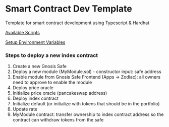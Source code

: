 # Smart Contract Dev Template

Template for smart contract development using Typescript & Hardhat

[Available Scripts](https://github.com/yuichiroaoki/typescript-hardhat/wiki/Available-Scripts)

[Setup Environment Variables](https://github.com/yuichiroaoki/typescript-hardhat/wiki/Setup-Environment-Variables)

### Steps to deploy a new index contract

1. Create a new Gnosis Safe
2. Deploy a new module (MyModule.sol) - constructor input: safe address
3. Enable module from Gnosis Safe Frontend (Apps -> Zodiac): all owners need to approve to enable the module
4. Deploy price oracle
5. Initialize price oracle (pancakeswap address)
6. Deploy index contract
7. Initialize default (or initialize with tokens that should be in the portfolio)
8. Update rate
9. MyModule contract: transfer ownership to index contract address so the contract can withdraw tokens from the safe
